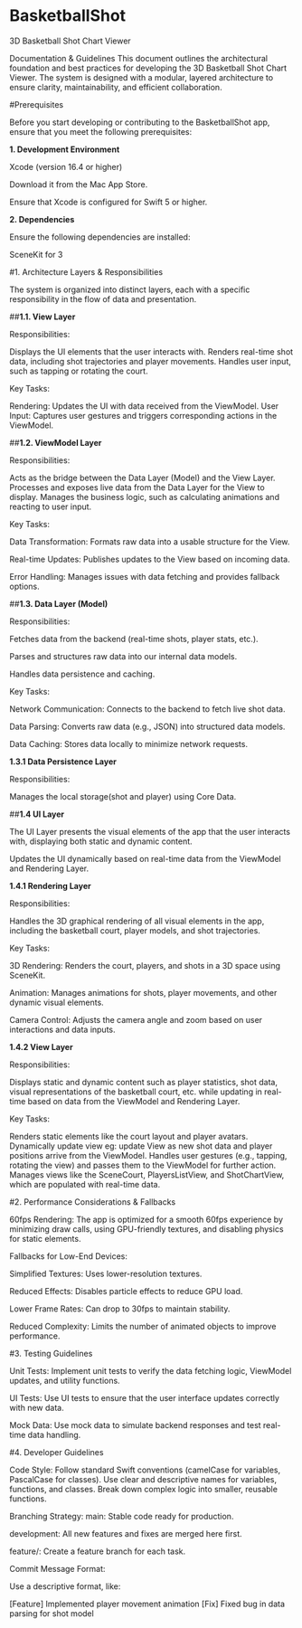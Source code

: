 # BasketballShot
3D Basketball Shot Chart Viewer

Documentation & Guidelines
This document outlines the architectural foundation and best practices for developing the 3D Basketball Shot Chart Viewer. The system is designed with a modular, layered architecture to ensure clarity, maintainability, and efficient collaboration.

#Prerequisites

Before you start developing or contributing to the BasketballShot app, ensure that you meet the following prerequisites:

**1. Development Environment**

Xcode (version 16.4 or higher)

Download it from the Mac App Store.

Ensure that Xcode is configured for Swift 5 or higher.

**2. Dependencies**

Ensure the following dependencies are installed:

SceneKit for 3

#1. Architecture Layers & Responsibilities

The system is organized into distinct layers, each with a specific responsibility in the flow of data and presentation.

##**1.1. View Layer**

Responsibilities:

Displays the UI elements that the user interacts with.
Renders real-time shot data, including shot trajectories and player movements.
Handles user input, such as tapping or rotating the court.

Key Tasks:

Rendering: Updates the UI with data received from the ViewModel.
User Input: Captures user gestures and triggers corresponding actions in the ViewModel.

##**1.2. ViewModel Layer**

Responsibilities:

Acts as the bridge between the Data Layer (Model) and the View Layer.
Processes and exposes live data from the Data Layer for the View to display.
Manages the business logic, such as calculating animations and reacting to user input.

Key Tasks:

Data Transformation: Formats raw data into a usable structure for the View.

Real-time Updates: Publishes updates to the View based on incoming data.

Error Handling: Manages issues with data fetching and provides fallback options.

##**1.3. Data Layer (Model)**

Responsibilities:

Fetches data from the backend (real-time shots, player stats, etc.).

Parses and structures raw data into our internal data models.

Handles data persistence and caching.

Key Tasks:

Network Communication: Connects to the backend to fetch live shot data.

Data Parsing: Converts raw data (e.g., JSON) into structured data models.

Data Caching: Stores data locally to minimize network requests.

**1.3.1 Data Persistence Layer** 

Responsibilities:

Manages the local storage(shot and player) using Core Data.

##**1.4 UI Layer**

The UI Layer presents the visual elements of the app that the user interacts with, displaying both static and dynamic content.

Updates the UI dynamically based on real-time data from the ViewModel and Rendering Layer.

**1.4.1 Rendering Layer**

Responsibilities:

Handles the 3D graphical rendering of all visual elements in the app, including the basketball court, player models, and shot trajectories.

Key Tasks:

3D Rendering: Renders the court, players, and shots in a 3D space using SceneKit.

Animation: Manages animations for shots, player movements, and other dynamic visual elements.

Camera Control: Adjusts the camera angle and zoom based on user interactions and data inputs.

**1.4.2 View Layer**

Responsibilities:

Displays static and dynamic content such as player statistics, shot data, visual representations of the basketball court, etc. while updating in real-time based on data from the ViewModel and Rendering Layer.

Key Tasks:

Renders static elements like the court layout and player avatars.
Dynamically update view eg: update View as new shot data and player positions arrive from the ViewModel.
Handles user gestures (e.g., tapping, rotating the view) and passes them to the ViewModel for further action.
Manages views like the SceneCourt, PlayersListView, and ShotChartView, which are populated with real-time data.


#2. Performance Considerations & Fallbacks

60fps Rendering: The app is optimized for a smooth 60fps experience by minimizing draw calls, using GPU-friendly textures, and disabling physics for static elements.

Fallbacks for Low-End Devices:

Simplified Textures: Uses lower-resolution textures.

Reduced Effects: Disables particle effects to reduce GPU load.

Lower Frame Rates: Can drop to 30fps to maintain stability.

Reduced Complexity: Limits the number of animated objects to improve performance.

#3. Testing Guidelines

Unit Tests: Implement unit tests to verify the data fetching logic, ViewModel updates, and utility functions.

UI Tests: Use UI tests to ensure that the user interface updates correctly with new data.

Mock Data: Use mock data to simulate backend responses and test real-time data handling.

#4. Developer Guidelines

Code Style:
Follow standard Swift conventions (camelCase for variables, PascalCase for classes).
Use clear and descriptive names for variables, functions, and classes.
Break down complex logic into smaller, reusable functions.

Branching Strategy:
main: Stable code ready for production.

development: All new features and fixes are merged here first.

feature/<branch-name>: Create a feature branch for each task.

Commit Message Format:

Use a descriptive format, like:

[Feature] Implemented player movement animation
[Fix] Fixed bug in data parsing for shot model
